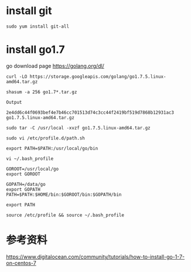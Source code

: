 
# install git

```
sudo yum install git-all
```

# install go1.7

go download page https://golang.org/dl/

```
curl -LO https://storage.googleapis.com/golang/go1.7.5.linux-amd64.tar.gz
```

```
shasum -a 256 go1.7*.tar.gz
```

```
Output

2e4dd6c44f0693bef4e7b46cc701513d74c3cc44f2419bf519d7868b12931ac3 go1.7.5.linux-amd64.tar.gz
```

```
sudo tar -C /usr/local -xvzf go1.7.5.linux-amd64.tar.gz
```

```
sudo vi /etc/profile.d/path.sh
```

```
export PATH=$PATH:/usr/local/go/bin
```

```
vi ~/.bash_profile
```

```
GOROOT=/usr/local/go
export GOROOT

GOPATH=/data/go
export GOPATH
PATH=$PATH:$HOME/bin:$GOROOT/bin:$GOPATH/bin

export PATH

```

```
source /etc/profile && source ~/.bash_profile
```


# 参考资料

https://www.digitalocean.com/community/tutorials/how-to-install-go-1-7-on-centos-7

